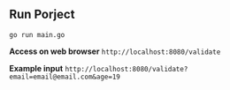 ## Run Porject

`go run main.go`

**Access on web browser**
`http://localhost:8080/validate`

**Example input**
`http://localhost:8080/validate?email=email@email.com&age=19`
